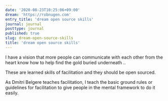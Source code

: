 ```yaml
---
date: '2020-08-23T10:25:06+09:00'
dream: 'https://robnugen.com'
entry_title: 'dream open source skills'
journal: journal
posttype: journal
published: true
slug: dream-open-source-skills
title: 'dream open source skills'
---
```


<p class='dream'>I have a vision that more people can communicate with each other from the heart know how to help find the gold buried underneath ..</p>

<p class='dream'>These are learned skills of facilitation and they should be open sourced.</p>

<p class='dream'>As Dmitri Belgere teaches facilitation, I teach the basic ground rules or guidelines for facilitation to give people in the mental framework to do it easily.
</p>
